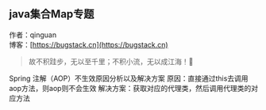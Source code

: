 ## java集合Map专题

作者：qinguan
<br/>博客：[https://bugstack.cn](https://bugstack.cn)

> 故不积跬步，无以至千里；不积小流，无以成江海！🌻




Spring 注解（AOP）不生效原因分析以及解决方案
原因：直接通过this去调用aop方法，则aop则不会生效
解决方案：获取对应的代理类，然后调用代理类的对应方法
